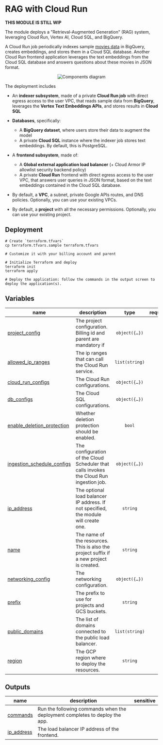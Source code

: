 # RAG with Cloud Run

**THIS MODULE IS STILL WIP**

The module deploys a "Retrieval-Augmented Generation" (RAG) system, leveraging Cloud Run, Vertex AI, Cloud SQL, and BigQuery.

A Cloud Run job periodically indexes sample [movies data](./data/top-100-imdb-movies.csv) in BigQuery, creates embeddings, and stores them in a Cloud SQL database. Another Cloud Run frontend application leverages the text embeddings from the Cloud SQL database and answers questions about these movies in JSON format.

<p align="center">
  <img src="diagram.png" alt="Components diagram">
</p>

The deployment includes

- An **indexer subsystem**, made of a private **Cloud Run job** with direct egress access to the user VPC, that reads sample data from **BigQuery**, leverages the **Vertex Text Embeddings APIs**, and stores results in **Cloud SQL**

- **Databases**, specifically:
  - A **BigQuery dataset**, where users store their data to augment the model
  - A private **Cloud SQL** instance where the indexer job stores text embeddings. By default, this is PostgreSQL.

- A **frontend subsystem**, made of:
  - A **Global external application load balancer** (+ Cloud Armor IP allowlist security backend policy)
  - A private **Cloud Run** frontend with direct egress access to the user VPC, that answers user queries in JSON format, based on the text embeddings contained in the Cloud SQL database.

- By default, a **VPC**, a subnet, private Google APIs routes, and DNS policies. Optionally, you can use your existing VPCs.
- By default, a **project** with all the necessary permissions. Optionally, you can use your existing project.

## Deployment

```shell
# Create `terraform.tfvars`
cp terraform.tfvars.sample terraform.tfvars

# Customize it with your billing account and parent

# Initialize Terraform and deploy
terraform init
terraform apply

# Deploy the application: follow the commands in the output screen to deploy the application(s).
```

<!-- BEGIN TFDOC -->
## Variables

| name | description | type | required | default |
|---|---|:---:|:---:|:---:|
| [project_config](variables.tf#L114) | The project configuration. Billing id and parent are mandatory if  | <code title="object&#40;&#123;&#10;  billing_account_id &#61; optional&#40;string&#41;     &#35; if create or control equals true&#10;  control            &#61; optional&#40;bool, true&#41; &#35; control an existing project&#10;  create             &#61; optional&#40;bool, true&#41; &#35; create and control project&#10;  parent             &#61; optional&#40;string&#41;     &#35; if control equals true&#10;&#125;&#41;">object&#40;&#123;&#8230;&#125;&#41;</code> | ✓ |  |
| [allowed_ip_ranges](variables.tf#L15) | The ip ranges that can call the Cloud Run service. | <code>list&#40;string&#41;</code> |  | <code>&#91;&#34;0.0.0.0&#47;0&#34;&#93;</code> |
| [cloud_run_configs](variables.tf#L22) | The Cloud Run configurations. | <code title="object&#40;&#123;&#10;  frontend &#61; object&#40;&#123;&#10;    containers &#61; optional&#40;map&#40;any&#41;, &#123;&#10;      frontend &#61; &#123;&#10;        image &#61; &#34;us-docker.pkg.dev&#47;cloudrun&#47;container&#47;hello&#34;&#10;      &#125;&#10;    &#125;&#41;&#10;    deletion_protection &#61; optional&#40;bool, true&#41;&#10;    ingress             &#61; optional&#40;string, &#34;INGRESS_TRAFFIC_INTERNAL_LOAD_BALANCER&#34;&#41;&#10;    max_instance_count  &#61; optional&#40;number, 3&#41;&#10;    service_invokers    &#61; optional&#40;list&#40;string&#41;, &#91;&#93;&#41;&#10;    vpc_access_egress   &#61; optional&#40;string, &#34;ALL_TRAFFIC&#34;&#41;&#10;    vpc_access_tags     &#61; optional&#40;list&#40;string&#41;, &#91;&#93;&#41;&#10;  &#125;&#41;&#10;  ingestion &#61; object&#40;&#123;&#10;    containers &#61; optional&#40;map&#40;any&#41;, &#123;&#10;      ingestion &#61; &#123;&#10;        image &#61; &#34;us-docker.pkg.dev&#47;cloudrun&#47;container&#47;hello&#34;&#10;      &#125;&#10;    &#125;&#41;&#10;    deletion_protection &#61; optional&#40;bool, true&#41;&#10;    ingress             &#61; optional&#40;string, &#34;INGRESS_TRAFFIC_INTERNAL_ONLY&#34;&#41;&#10;    max_instance_count  &#61; optional&#40;number, 3&#41;&#10;    service_invokers    &#61; optional&#40;list&#40;string&#41;, &#91;&#93;&#41;&#10;    vpc_access_egress   &#61; optional&#40;string, &#34;ALL_TRAFFIC&#34;&#41;&#10;    vpc_access_tags     &#61; optional&#40;list&#40;string&#41;, &#91;&#93;&#41;&#10;  &#125;&#41;&#10;&#125;&#41;">object&#40;&#123;&#8230;&#125;&#41;</code> |  | <code title="&#123;&#10;  frontend  &#61; &#123;&#125;&#10;  ingestion &#61; &#123;&#125;&#10;&#125;">&#123;&#8230;&#125;</code> |
| [db_configs](variables.tf#L59) | The Cloud SQL configurations. | <code title="object&#40;&#123;&#10;  availability_type &#61; optional&#40;string, &#34;REGIONAL&#34;&#41;&#10;  database_version  &#61; optional&#40;string, &#34;POSTGRES_14&#34;&#41;&#10;  flags             &#61; optional&#40;map&#40;string&#41;, &#123; &#34;cloudsql.iam_authentication&#34; &#61; &#34;on&#34; &#125;&#41;&#10;  tier              &#61; optional&#40;string, &#34;db-f1-micro&#34;&#41;&#10;&#125;&#41;">object&#40;&#123;&#8230;&#125;&#41;</code> |  | <code>&#123;&#125;</code> |
| [enable_deletion_protection](variables.tf#L71) | Whether deletion protection should be enabled. | <code>bool</code> |  | <code>true</code> |
| [ingestion_schedule_configs](variables.tf#L78) | The configuration of the Cloud Scheduler that calls invokes the Cloud Run ingestion job. | <code title="object&#40;&#123;&#10;  attempt_deadline &#61; optional&#40;string, &#34;60s&#34;&#41;&#10;  retry_count      &#61; optional&#40;number, 3&#41;&#10;  schedule         &#61; optional&#40;string, &#34;&#42;&#47;30 &#42; &#42; &#42; &#42;&#34;&#41;&#10;&#125;&#41;">object&#40;&#123;&#8230;&#125;&#41;</code> |  | <code>&#123;&#125;</code> |
| [ip_address](variables.tf#L89) | The optional load balancer IP address. If not specified, the module will create one. | <code>string</code> |  | <code>null</code> |
| [name](variables.tf#L95) | The name of the resources. This is also the project suffix if a new project is created. | <code>string</code> |  | <code>&#34;gf-rrag-0&#34;</code> |
| [networking_config](variables.tf#L102) | The networking configuration. | <code title="object&#40;&#123;&#10;  create      &#61; optional&#40;bool, true&#41;&#10;  subnet_cidr &#61; optional&#40;string, &#34;10.0.0.0&#47;24&#34;&#41;&#10;  subnet_id   &#61; optional&#40;string, &#34;sub-0&#34;&#41;&#10;  vpc_id      &#61; optional&#40;string, &#34;net-0&#34;&#41;&#10;&#125;&#41;">object&#40;&#123;&#8230;&#125;&#41;</code> |  | <code>&#123;&#125;</code> |
| [prefix](variables.tf#L132) | The prefix to use for projects and GCS buckets. | <code>string</code> |  | <code>null</code> |
| [public_domains](variables.tf#L138) | The list of domains connected to the public load balancer. | <code>list&#40;string&#41;</code> |  | <code>&#91;&#34;example.com&#34;&#93;</code> |
| [region](variables.tf#L145) | The GCP region where to deploy the resources. | <code>string</code> |  | <code>&#34;europe-west1&#34;</code> |

## Outputs

| name | description | sensitive |
|---|---|:---:|
| [commands](outputs.tf#L36) | Run the following commands when the deployment completes to deploy the app. |  |
| [ip_address](outputs.tf#L94) | The load balancer IP address of the frontend. |  |
<!-- END TFDOC -->
